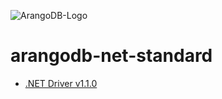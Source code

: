 ![ArangoDB-Logo](https://www.arangodb.com/docs/assets/arangodb_logo_2016_inverted.png)

# arangodb-net-standard

- [.NET Driver v1.1.0](https://arangodb-community.github.io/arangodb-net-standard/v1-1-0)
